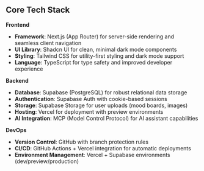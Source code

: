 ## Core Tech Stack

**Frontend**
- **Framework**: Next.js (App Router) for server-side rendering and seamless client navigation
- **UI Library**: Shadcn UI for clean, minimal dark mode components
- **Styling**: Tailwind CSS for utility-first styling and dark mode support
- **Language**: TypeScript for type safety and improved developer experience

**Backend**
- **Database**: Supabase (PostgreSQL) for robust relational data storage
- **Authentication**: Supabase Auth with cookie-based sessions
- **Storage**: Supabase Storage for user uploads (mood boards, images)
- **Hosting**: Vercel for deployment with preview environments
- **AI Integration**: MCP (Model Control Protocol) for AI assistant capabilities

**DevOps**
- **Version Control**: GitHub with branch protection rules
- **CI/CD**: GitHub Actions + Vercel integration for automatic deployments
- **Environment Management**: Vercel + Supabase environments (dev/preview/production)
